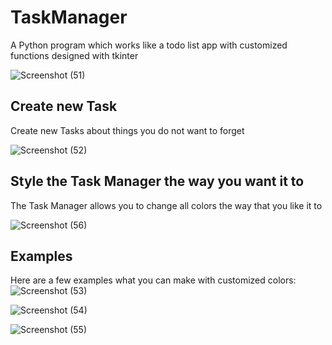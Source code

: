 # TaskManager

A Python program which works like a todo list app with customized functions designed with tkinter

![Screenshot (51)](https://user-images.githubusercontent.com/109417475/181596725-8470d29d-ab54-46b4-8341-8ccfddf8e7a7.png)

## Create new Task
Create new Tasks about things you do not want to forget

![Screenshot (52)](https://user-images.githubusercontent.com/109417475/181597139-f8543580-ca7c-4bb5-b871-6910cb83ebff.png)

 ## Style the Task Manager the way you want it to
 
 The Task Manager allows you to change all colors the way that you like it to
 
 ![Screenshot (56)](https://user-images.githubusercontent.com/109417475/181600786-00af19c5-fc0f-4879-b953-0c2a8d68d789.png)
 
 ## Examples
 Here are a few examples what you can make with customized colors:
 ![Screenshot (53)](https://user-images.githubusercontent.com/109417475/181600590-936be5e2-ee89-44c1-adac-aac6ba50159d.png)

![Screenshot (54)](https://user-images.githubusercontent.com/109417475/181600711-7a54127e-0ea5-45fa-838e-e86e6599384e.png)

![Screenshot (55)](https://user-images.githubusercontent.com/109417475/181600733-a3a79830-9a69-4bff-b0ac-eb5711092c88.png)
